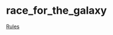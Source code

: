# race_for_the_galaxy

[Rules](https://www.dropbox.com/scl/fi/zflezby82albdsvctha7d/race-for-the-galaxy.pdf?rlkey=291wizbafam5sdrvmejbatdum&dl=0)
